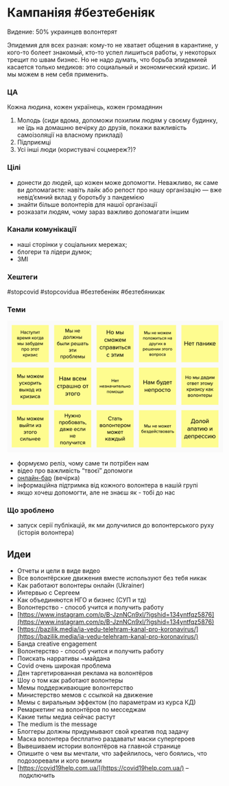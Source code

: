 # Кампаніяя \#безтебеніяк

Видение: 50% украинцев волонтерят

Эпидемия для всех разная: кому-то не хватает общения в карантине, у кого-то болеет знакомый, кто-то успел лишиться работы, у некоторых трещит по швам бизнес. Но не надо думать, что борьба эпидемией касается только медиков: это социальный и экономический кризис. И мы можем в нем себя применить.

### ЦА

Кожна людина, кожен українець, кожен громадянин

1. Молодь \(сиди вдома, допоможи похилим людям у своєму будинку, не їдь на домашню вечірку до друзів, покажи важливість самоізоляції на власному прикладі\)
2. Підприємці 
3. Усі інші люди \(користувачі соцмереж?\)?

### Цілі

* донести до людей, що кожен може допомогти. Неважливо, як саме ви допомагаєте: навіть лайк або репост про нашу організацію — вже невід’ємний вклад у боротьбу з пандемією
* знайти більше волонтерів для нашої організації
* розказати людям, чому зараз важливо допомагати іншим

### Канали комунікації

* наші сторінки у соціальних мережах;
* блогери та лідери думок;
* ЗМІ

### Хештеги

\#stopcovid \#stopcovidua \#безтебеніяк \#безтебяникак

### Теми 

![](../../.gitbook/assets/image%20%2876%29.png)

* формуємо реліз, чому саме ти потрібен нам
* відео про важливість “твоєї” допомоги
* [онлайн-бар](https://docs.google.com/document/d/1Igt-jd8UEGWAxbpkyqMtLNB8NAJNY_q4Bc1ZhycmtFg/edit) \(вечірка\)
* інформаційна підтримка від кожного волонтера в нашій групі
* якщо хочеш допомогти, але не знаєш як - тобі до нас

### Що зроблено

* запуск серії публікацій, як ми долучилися до волонтерського руху \(історія волонтера\)

## Идеи

* Отчеты и цели в виде видео
* Все волонтёрские движения вместе используют без тебя никак
* Как работают волонтеры онлайн \(Ukrainer\)
* Интервью с Сергеем
* Как объединяются НГО и бизнес \(СУП и тд\)
* Волонтерство - способ учится и получить работу
* [https://www.instagram.com/p/B-JznNCn9xl/?igshid=134yntfqz5876](https://www.instagram.com/p/B-JznNCn9xl/?igshid=134yntfqz5876)
* [https://bazilik.media/ia-vedu-telehram-kanal-pro-koronavirus/](https://bazilik.media/ia-vedu-telehram-kanal-pro-koronavirus/)
* Банда creative engagement
* Волонтерство - способ учится и получить работу
* Поискать нарративы ~майдана
* Covid очень широкая проблема
* Ден таргетированная реклама на волонтёров
* Шоу о том как работают волонтеры
* Мемы поддерживающие волонтерство
* Министерство мемов с ссылкой на движение
* Мемы с виральным эффектом \(по параметрам из курса КД\)
* Ремаркетинг на волонтёров по месседжам
* Какие типы медиа сейчас растут
* The medium is the message
* Блоггеры должны придумывают свой креатив под задачу
* Маска волонтера бесплатно раздаватьт маски супергероев
* Вывешиваем истории волонтёров на главной странице
* Опишите о чем вы мечтали, что зафейлилось, чего боялись, что подозоревали и кого винили
* [https://covid19help.com.ua/](https://covid19help.com.ua/) – подключить

